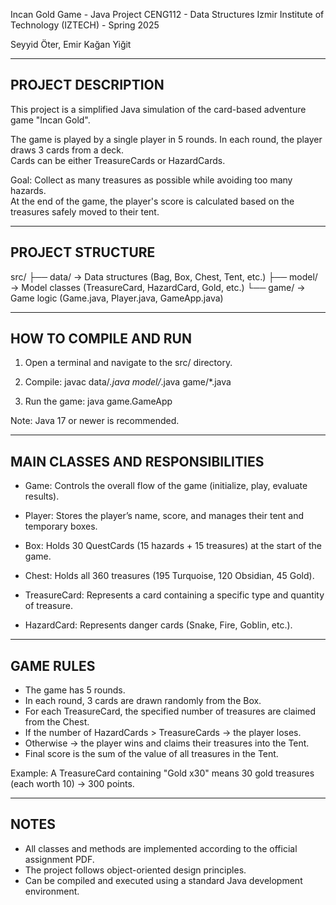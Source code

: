 Incan Gold Game - Java Project
CENG112 - Data Structures
Izmir Institute of Technology (IZTECH) - Spring 2025

Seyyid Öter, Emir Kağan Yiğit

---------------------------------------
PROJECT DESCRIPTION
---------------------------------------

This project is a simplified Java simulation of the card-based adventure game "Incan Gold".

The game is played by a single player in 5 rounds. In each round, the player draws 3 cards from a deck.  
Cards can be either TreasureCards or HazardCards.

Goal: Collect as many treasures as possible while avoiding too many hazards.  
At the end of the game, the player's score is calculated based on the treasures safely moved to their tent.

---------------------------------------
PROJECT STRUCTURE
---------------------------------------

src/
├── data/         → Data structures (Bag, Box, Chest, Tent, etc.)
├── model/        → Model classes (TreasureCard, HazardCard, Gold, etc.)
└── game/         → Game logic (Game.java, Player.java, GameApp.java)

---------------------------------------
HOW TO COMPILE AND RUN
---------------------------------------

1. Open a terminal and navigate to the src/ directory.

2. Compile:
   javac data/*.java model/*.java game/*.java

3. Run the game:
   java game.GameApp

Note: Java 17 or newer is recommended.

---------------------------------------
MAIN CLASSES AND RESPONSIBILITIES
---------------------------------------

- Game:
  Controls the overall flow of the game (initialize, play, evaluate results).

- Player:
  Stores the player’s name, score, and manages their tent and temporary boxes.

- Box:
  Holds 30 QuestCards (15 hazards + 15 treasures) at the start of the game.

- Chest:
  Holds all 360 treasures (195 Turquoise, 120 Obsidian, 45 Gold).

- TreasureCard:
  Represents a card containing a specific type and quantity of treasure.

- HazardCard:
  Represents danger cards (Snake, Fire, Goblin, etc.).

---------------------------------------
GAME RULES
---------------------------------------

- The game has 5 rounds.
- In each round, 3 cards are drawn randomly from the Box.
- For each TreasureCard, the specified number of treasures are claimed from the Chest.
- If the number of HazardCards > TreasureCards → the player loses.
- Otherwise → the player wins and claims their treasures into the Tent.
- Final score is the sum of the value of all treasures in the Tent.

Example:
  A TreasureCard containing "Gold x30" means 30 gold treasures (each worth 10) → 300 points.

---------------------------------------
NOTES
---------------------------------------

- All classes and methods are implemented according to the official assignment PDF.
- The project follows object-oriented design principles.
- Can be compiled and executed using a standard Java development environment.
